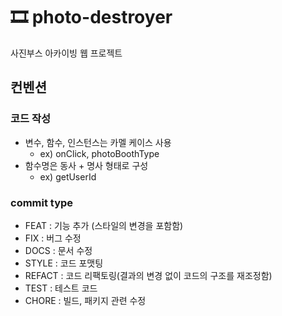 # 🎞 photo-destroyer
사진부스 아카이빙 웹 프로젝트

## 컨벤션

### 코드 작성
- 변수, 함수, 인스턴스는 카멜 케이스 사용
  - ex) onClick, photoBoothType
- 함수명은 동사 + 명사 형태로 구성
  - ex) getUserId
  
### commit type
- FEAT : 기능 추가 (스타일의 변경을 포함함)
- FIX : 버그 수정
- DOCS : 문서 수정
- STYLE : 코드 포맷팅
- REFACT : 코드 리팩토링(결과의 변경 없이 코드의 구조를 재조정함)
- TEST : 테스트 코드
- CHORE : 빌드, 패키지 관련 수정
